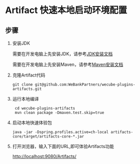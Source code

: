 # Artifact 快速本地启动环境配置

## 步骤
1. 安装JDK
	
	需要在开发电脑上先安装JDK，请参考[JDK安装文档](jdk_install_guide.md)

	需要在开发电脑上先安装Maven，请参考[Maven安装文档](maven_install_guide.md)

2. 克隆Artifact代码
	
	```shell script
    git clone git@github.com:WeBankPartners/wecube-plugins-artifacts.git
    ```

3. 运行本地编译
	
    ```shell script
     cd wecube-plugins-artifacts
     mvn clean package -Dmaven.test.skip=true
    ```

4. 启动本地快速体验包
    ```shell script
    java -jar -Dspring.profiles.active=ch-local artifacts-core/target/artifacts-core-*.jar
    ```

5. 打开浏览器，输入下面的URL,即可体验Artifacts功能  
  
   [http://localhost:9080/Artifacts/](http://localhost:9080/Artifacts/)
    
